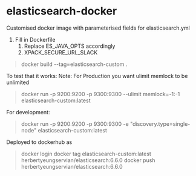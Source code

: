 # elasticsearch-docker
Customised docker image with parameterised fields for elasticsearch.yml

1. Fill in Dockerfile 
	1. Replace ES_JAVA_OPTS accordingly
	2. XPACK_SECURE_URL_SLACK

> docker build --tag=elasticsearch-custom . 

To test that it works:
Note: For Production you want ulimit memlock to be unlimited
> docker run -p 9200:9200 -p 9300:9300 --ulimit memlock=-1:-1 elasticsearch-custom:latest

For development:
> docker run -p 9200:9200 -p 9300:9300 -e "discovery.type=single-node" elasticsearch-custom:latest


Deployed to dockerhub as
> docker login
> docker tag elasticsearch-custom:latest herbertyeungservian/elasticsearch:6.6.0
> docker push herbertyeungservian/elasticsearch:6.6.0
